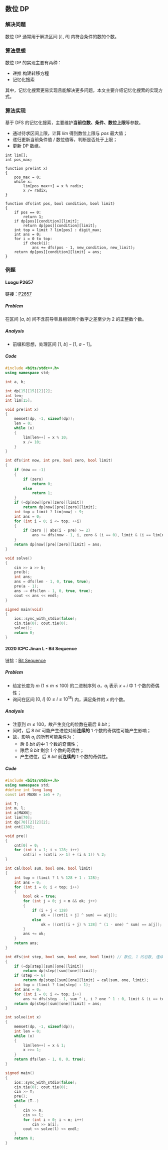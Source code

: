 ## 数位 DP

### 解决问题

数位 DP 通常用于解决区间 $[L,\ R]$ 内符合条件的数的个数。

### 算法思想

数位 DP 的实现主要有两种：

- 递推 构建转移方程
- 记忆化搜索

其中，记忆化搜索更易实现且能解决更多问题，本文主要介绍记忆化搜索的实现方式。

### 算法实现

基于 DFS 的记忆化搜索，主要维护**当前位数、条件、数位上限**等参数。

- 通过待求区间上限，计算 $lim$ 得到数位上限与 $pos$ 最大值；
- 递归更新当前条件值 / 数位值等，判断是否处于上限；
- 更新 DP 数组。

```
int lim[];
int pos_max;

function pre(int x)
{
    pos_max = 0;
    while x:
        lim[pos_max++] = x % radix;
        x /= radix;
}

function dfs(int pos, bool condition, bool limit)
{
    if pos == 0:
        return 1;
    if dp[pos][condition][limit]:
        return dp[pos][condition][limit];
    int top = limit ? lim[pos] : digit_max;
    int ans = 0;
    for i = 0 to top:
        if check(i):
            ans += dfs(pos - 1, new_condition, new_limit);
    return dp[pos][condition][limit] = ans;
}
```

### 例题

#### Luogu P2657

链接：[P2657](https://www.luogu.com.cn/problem/P2657)

##### Problem

在区间 $[a,\ b]$ 间不含前导零且相邻两个数字之差至少为 $2$ 的正整数个数。

##### Analysis

- 前缀和思想，处理区间 $[1,\ b] - [1,\ a - 1]$。

##### Code

```C++
#include <bits/stdc++.h>
using namespace std;

int a, b;

int dp[15][15][2][2];
int len;
int lim[15];

void pre(int x)
{
    memset(dp, -1, sizeof(dp));
    len = 0;
    while (x)
    {
        lim[len++] = x % 10;
        x /= 10;
    }
}

int dfs(int now, int pre, bool zero, bool limit)
{
    if (now == -1)
    {
        if (zero)
            return 0;
        else 
            return 1;
    }
    if (~dp[now][pre][zero][limit])
        return dp[now][pre][zero][limit];
    int top = limit ? lim[now] : 9;
    int ans = 0;
    for (int i = 0; i <= top; ++i)
    {
        if (zero || abs(i - pre) >= 2)
            ans += dfs(now - 1, i, zero & (i == 0), limit & (i == lim[now]));
    }
    return dp[now][pre][zero][limit] = ans;
}

void solve()
{
    cin >> a >> b;
    pre(b);
    int ans;
    ans = dfs(len - 1, 0, true, true);
    pre(a - 1);
    ans -= dfs(len - 1, 0, true, true);
    cout << ans << endl;
}

signed main(void)
{
    ios::sync_with_stdio(false);
    cin.tie(0); cout.tie(0);
    solve();
    return 0;
}
```

#### 2020 ICPC Jinan L - Bit Sequence

链接：[Bit Sequence](https://ac.nowcoder.com/acm/problem/216187)

##### Problem

- 给定长度为 $m \ (1 \le m \le 100)$ 的二进制序列 $a$，$a_i$ 表示 $x + i$ 中 $1$ 个数的奇偶性；
- 询问在区间 $[0,\ l] \ (0 \le l \le 10^{18})$ 内，满足条件的 $x$ 的个数。

##### Analysis

- 注意到 $m \le 100$，故产生变化的位数在最后 $8 \ bit$；
- 同时，后 $8 \ bit$ 可能产生进位对前**连续的** $1$ 个数的奇偶性可能产生影响；
- 故，影响 $a_i$ 的所有可能条件为：
  - 后 $8 \ bit$ 的中 $1$ 个数的奇偶性；
  - 除后 $8 \ bit$ 剩余 $1$ 个数的奇偶性；
  - 产生进位，后 $8 \ bit$ 前**连续的** $1$ 个数的奇偶性。

##### Code

```C++
#include <bits/stdc++.h>
using namespace std;
#define int long long
const int MAXN = 1e5 + 7;

int T;
int m, l;
int a[MAXN];
int lim[70];
int dp[70][2][2][2];
int cnt[130];

void pre()
{
    cnt[0] = 0;
    for (int i = 1; i < 128; i++)
        cnt[i] = (cnt[i >> 1] + (i & 1)) % 2;
}

int cal(bool sum, bool one, bool limit)
{
    int top = (limit ? l % 128 + 1 : 128);
    int ans = 0;
    for (int i = 0; i < top; i++)
    {
        bool ok = true;
        for (int j = 0; j < m && ok; j++)
        {
            if (i + j < 128)
                ok = ((cnt[i + j] ^ sum) == a[j]);
            else
                ok = ((cnt[(i + j) % 128] ^ (1 - one) ^ sum) == a[j]);
        }
        ans += ok;
    }
    return ans;
}

int dfs(int step, bool sum, bool one, bool limit) // 数位, 1 的总数, 连续 1 的个数, 上限
{
    if (~dp[step][sum][one][limit])
        return dp[step][sum][one][limit];
    if (step <= 6)
        return dp[step][sum][one][limit] = cal(sum, one, limit);
    int top = (limit ? lim[step] : 1);
    int ans = 0;
    for (int i = 0; i <= top; i++)
        ans += dfs(step - 1, sum ^ i, i ? one ^ 1 : 0, limit & (i == top));
    return dp[step][sum][one][limit] = ans;
}

int solve(int x)
{
    memset(dp, -1, sizeof(dp));
    int len = 0;
    while (x)
    {
        lim[len++] = x & 1;
        x >>= 1;
    }
    return dfs(len - 1, 0, 0, true);
}

signed main()
{
    ios::sync_with_stdio(false);
    cin.tie(0); cout.tie(0);
    cin >> T;
    pre();
    while (T--)
    {
        cin >> m;
        cin >> l;
        for (int i = 0; i < m; i++)
            cin >> a[i];
        cout << solve(l) << endl;
    }
    return 0;
}
```
